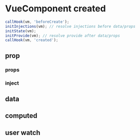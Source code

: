 # VueComponent created

```js
callHook(vm, 'beforeCreate');
initInjections(vm); // resolve injections before data/props
initState(vm);
initProvide(vm); // resolve provide after data/props
callHook(vm, 'created');
```

## prop

### props

### inject

## data

## computed

## user watch
